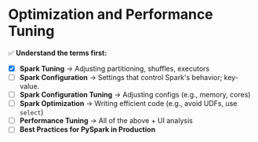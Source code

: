 # Optimization and Performance Tuning

✅ **Understand the terms first:**

- [x] **Spark Tuning** → Adjusting partitioning, shuffles, executors
- [ ] **Spark Configuration** → Settings that control Spark's behavior; key-value.
- [ ] **Spark Configuration Tuning** → Adjusting configs (e.g., memory, cores)
- [ ] **Spark Optimization** → Writing efficient code (e.g., avoid UDFs, use `select`)
- [ ] **Performance Tuning** → All of the above + UI analysis
- [ ] **Best Practices for PySpark in Production**